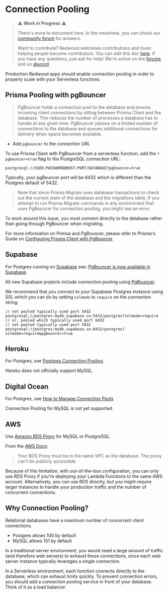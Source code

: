 # Connection Pooling

> ⚠ **Work in Progress** ⚠️
>
> There's more to document here. In the meantime, you can check our [community forum](https://community.redwoodjs.com/search?q=connection%20pooling) for answers.
>
> Want to contribute? Redwood welcomes contributions and loves helping people become contributors.
> You can edit this doc [here](https://github.com/redwoodjs/redwoodjs.com/blob/main/docs/connectionPooling.md).
> If you have any questions, just ask for help! We're active on the [forums](https://community.redwoodjs.com/c/contributing/9) and on [discord](https://discord.com/channels/679514959968993311/747258086569541703).

Production Redwood apps should enable connection pooling in order to properly scale with your Serverless functions.
## Prisma Pooling with pgBouncer

> PgBouncer holds a connection pool to the database and proxies incoming client connections by sitting between Prisma Client and the database. This reduces the number of processes a database has to handle at any given time. PgBouncer passes on a limited number of connections to the database and queues additional connections for delivery when space becomes available.

* Add `pgbouncer` to the connection URL

To use Prisma Client with PgBouncer from a serverless function, add the `?pgbouncer=true` flag to the PostgreSQL connection URL:

```
postgresql://USER:PASSWORD@HOST:PORT/DATABASE?pgbouncer=true
```

Typically, your pgBouncer port will be 6432 which is different than the Postgres default of 5432.

> Note that since Prisma Migrate uses database transactions to check out the current state of the database and the migrations table, if you attempt to run Prisma Migrate commands in any environment that uses PgBouncer for connection pooling, you might see an error.

To work around this issue, you must connect directly to the database rather than going through PgBouncer when migrating.

For more information on Primsa and PgBouncer, please refer to Prisma's Guide on [Configuring Prisma Client with PgBouncer](https://www.prisma.io/docs/guides/performance-and-optimization/connection-management/configure-pg-bouncer).

## Supabase

For Postgres running on [Supabase](https://supabase.io) see: [PgBouncer is now available in Supabase](https://supabase.io/blog/2021/04/02/supabase-pgbouncer#using-connection-pooling-in-supabase).

All new Supabase projects include connection pooling using [PgBouncer](https://www.pgbouncer.org/).

We recommend that you connect to your Supabase Postgres instance using SSL which you can do by setting `sslmode` to `require` on the connection string:

```
// not pooled typically used port 5432
postgresql://postgres:mydb.supabase.co:5432/postgres?sslmode=require
// or, pooled which typically used port 6432
// not pooled typically used port 5432
postgresql://postgres:mydb.supabase.co:6432/postgres?sslmode=require&pgbouncer=true
```

## Heroku
For Postgres, see [Postgres Connection Pooling](https://devcenter.heroku.com/articles/postgres-connection-pooling).

Heroku does not officially support MySQL.


## Digital Ocean
For Postgres, see [How to Manage Connection Pools](https://www.digitalocean.com/docs/databases/postgresql/how-to/manage-connection-pools)

Connection Pooling for MySQL is not yet supported.

## AWS
Use [Amazon RDS Proxy](https://aws.amazon.com/rds/proxy) for MySQL or PostgreSQL.

From the [AWS Docs](https://docs.aws.amazon.com/AmazonRDS/latest/UserGuide/rds-proxy.html#rds-proxy.limitations): 
>Your RDS Proxy must be in the same VPC as the database. The proxy can't be publicly accessible. 

Because of this limitation, with out-of-the-box configuration, you can only use RDS Proxy if you're deploying your Lambda Functions to the same AWS account. Alternatively, you can use RDS directly, but you might require larger instances to handle your production traffic and the number of concurrent connections.


## Why Connection Pooling?

Relational databases have a maximum number of concurrent client connections.

* Postgres allows 100 by default
* MySQL allows 151 by default

In a traditional server environment, you would need a large amount of traffic (and therefore web servers) to exhaust these connections, since each web server instance typically leverages a single connection.

In a Serverless environment, each function connects directly to the database, which can exhaust limits quickly. To prevent connection errors, you should add a connection pooling service in front of your database. Think of it as a load balancer.
